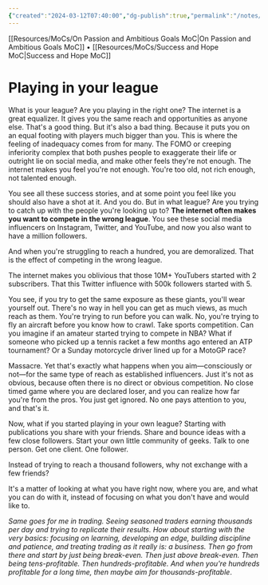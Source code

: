 ```yaml
---
{"created":"2024-03-12T07:40:00","dg-publish":true,"permalink":"/notes/playing-in-your-league/","dgPassFrontmatter":true,"updated":"2025-01-19T22:17:03.476+01:00"}
---
```


[[Resources/MoCs/On Passion and Ambitious Goals MoC\|On Passion and Ambitious Goals MoC]] • [[Resources/MoCs/Success and Hope MoC\|Success and Hope MoC]]

# Playing in your league

What is your league? Are you playing in the right one?
The internet is a great equalizer. It gives you the same reach and opportunities as anyone else. 
That's a good thing. 
But it's also a bad thing. Because it puts you on an equal footing with players much bigger than you. 
This is where the feeling of inadequacy comes from for many. 
The FOMO or creeping inferiority complex that both pushes people to exaggerate their life or outright lie on social media, and make other feels they're not enough. 
The internet makes you feel you're not enough. You're too old, not rich enough, not talented enough. 

You see all these success stories, and at some point you feel like you should also have a shot at it. And you do. 
But in what league? Are you trying to catch up with the people you're looking up to? 
**The internet often makes you want to compete in the wrong league**.
You see these social media influencers on Instagram, Twitter, and YouTube, and now you also want to have a million followers. 

And when you're struggling to reach a hundred, you are demoralized. 
That is the effect of competing in the wrong league. 

The internet makes you oblivious that those 10M+ YouTubers started with 2 subscribers. 
That this Twitter influence with 500k followers started with 5.

You see, if you try to get the same exposure as these giants, you'll wear yourself out. There's no way in hell you can get as much views, as much reach as them. You're trying to run before you can walk. No, you're trying to fly an aircraft before you know how to crawl.
Take sports competition. Can you imagine if an amateur started trying to compete in NBA?
What if someone who picked up a tennis racket a few months ago entered an ATP tournament?
Or a Sunday motorcycle driver lined up for a MotoGP race? 

Massacre. Yet that's exactly what happens when you aim—consciously or not—for the same type of reach as established influencers. 
Just it's not as obvious, because often there is no direct or obvious competition. No close timed game where you are declared loser, and you can realize how far you're from the pros. You just get ignored. No one pays attention to you, and that's it. 

Now, what if you started playing in your own league?
Starting with publications you share with your friends.
Share and bounce ideas with a few close followers.
Start your own little community of geeks.
Talk to one person. Get one client. One follower.

Instead of trying to reach a thousand followers, why not exchange with a few friends?

It's a matter of looking at what you have right now, where you are, and what you can do with it, instead of focusing on what you don't have and would like to.

_Same goes for me in trading. Seeing seasoned traders earning thousands per day and trying to replicate their results. How about starting with the very basics: focusing on learning, developing an edge, building discipline and patience, and treating trading as it really is: a business. Then go from there and start by just being break-even. Then just above break-even. Then being tens-profitable. Then hundreds-profitable. And when you're hundreds profitable for a long time, then maybe aim for thousands-profitable_.


